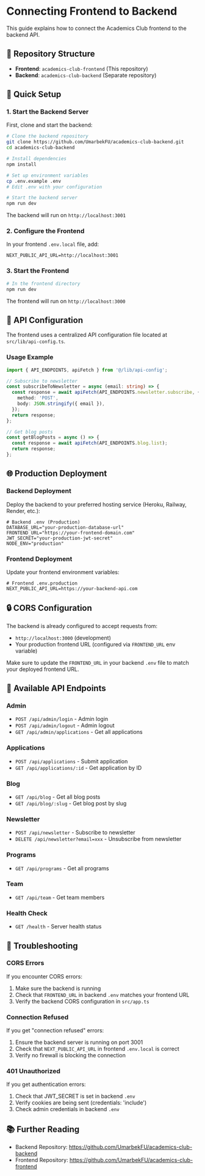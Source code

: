 # Connecting Frontend to Backend

This guide explains how to connect the Academics Club frontend to the backend API.

## 🔗 Repository Structure

- **Frontend**: `academics-club-frontend` (This repository)
- **Backend**: `academics-club-backend` (Separate repository)

## 🚀 Quick Setup

### 1. Start the Backend Server

First, clone and start the backend:

```bash
# Clone the backend repository
git clone https://github.com/UmarbekFU/academics-club-backend.git
cd academics-club-backend

# Install dependencies
npm install

# Set up environment variables
cp .env.example .env
# Edit .env with your configuration

# Start the backend server
npm run dev
```

The backend will run on `http://localhost:3001`

### 2. Configure the Frontend

In your frontend `.env.local` file, add:

```env
NEXT_PUBLIC_API_URL=http://localhost:3001
```

### 3. Start the Frontend

```bash
# In the frontend directory
npm run dev
```

The frontend will run on `http://localhost:3000`

## 🔧 API Configuration

The frontend uses a centralized API configuration file located at `src/lib/api-config.ts`.

### Usage Example

```typescript
import { API_ENDPOINTS, apiFetch } from '@/lib/api-config';

// Subscribe to newsletter
const subscribeToNewsletter = async (email: string) => {
  const response = await apiFetch(API_ENDPOINTS.newsletter.subscribe, {
    method: 'POST',
    body: JSON.stringify({ email }),
  });
  return response;
};

// Get blog posts
const getBlogPosts = async () => {
  const response = await apiFetch(API_ENDPOINTS.blog.list);
  return response;
};
```

## 🌐 Production Deployment

### Backend Deployment

Deploy the backend to your preferred hosting service (Heroku, Railway, Render, etc.):

```env
# Backend .env (Production)
DATABASE_URL="your-production-database-url"
FRONTEND_URL="https://your-frontend-domain.com"
JWT_SECRET="your-production-jwt-secret"
NODE_ENV="production"
```

### Frontend Deployment

Update your frontend environment variables:

```env
# Frontend .env.production
NEXT_PUBLIC_API_URL=https://your-backend-api.com
```

## 🔒 CORS Configuration

The backend is already configured to accept requests from:
- `http://localhost:3000` (development)
- Your production frontend URL (configured via `FRONTEND_URL` env variable)

Make sure to update the `FRONTEND_URL` in your backend `.env` file to match your deployed frontend URL.

## 📝 Available API Endpoints

### Admin
- `POST /api/admin/login` - Admin login
- `POST /api/admin/logout` - Admin logout  
- `GET /api/admin/applications` - Get all applications

### Applications
- `POST /api/applications` - Submit application
- `GET /api/applications/:id` - Get application by ID

### Blog
- `GET /api/blog` - Get all blog posts
- `GET /api/blog/:slug` - Get blog post by slug

### Newsletter
- `POST /api/newsletter` - Subscribe to newsletter
- `DELETE /api/newsletter?email=xxx` - Unsubscribe from newsletter

### Programs
- `GET /api/programs` - Get all programs

### Team
- `GET /api/team` - Get team members

### Health Check
- `GET /health` - Server health status

## 🐛 Troubleshooting

### CORS Errors

If you encounter CORS errors:
1. Make sure the backend is running
2. Check that `FRONTEND_URL` in backend `.env` matches your frontend URL
3. Verify the backend CORS configuration in `src/app.ts`

### Connection Refused

If you get "connection refused" errors:
1. Ensure the backend server is running on port 3001
2. Check that `NEXT_PUBLIC_API_URL` in frontend `.env.local` is correct
3. Verify no firewall is blocking the connection

### 401 Unauthorized

If you get authentication errors:
1. Check that JWT_SECRET is set in backend `.env`
2. Verify cookies are being sent (credentials: 'include')
3. Check admin credentials in backend `.env`

## 📚 Further Reading

- Backend Repository: https://github.com/UmarbekFU/academics-club-backend
- Frontend Repository: https://github.com/UmarbekFU/academics-club-frontend
